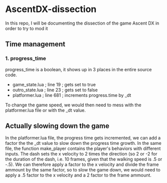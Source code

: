 # AscentDX-dissection
In this repo, I will be documenting the dissection of the game Ascent DX in order to try to mod it


## Time management

### 1. progress_time
progress_time is a boolean, it shows up in 3 places in the entire source code.
- game_state.lua ; line 19 ; gets set to true
- outro_state.lua ; line 23 ; gets set to false
- platformer.lua ; line 681 ; increments progress.time by _dt

To change the game speed, we would then need to mess with the platformer.lua file or with the _dt value.

## Actually slowing down the game

In the platformer.lua file, the progress time gets incremented, we can add a factor the the _dt value to slow down the progress time growth. In the same file, the function make_player contains the player's behaviors with different inputs. The dash sets the x velocity to 2 times the direction (so 2 or -2 for the duration of the dash, i.e. 10 frames, given that the walking speed is .5 or -.5). We can therefore apply a factor to the x velocity and divide the frame ammount by the same factor, so to slow the game down, we would need to apply a .5 factor to the x velocity and a 2 factor to the frame ammount.
